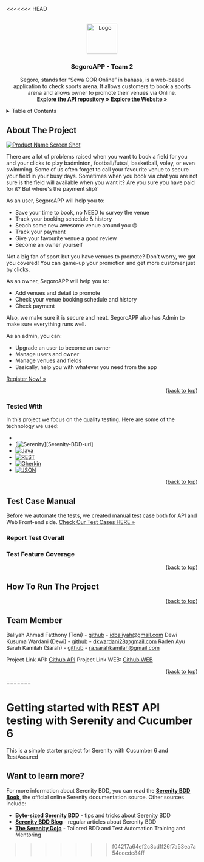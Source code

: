 <<<<<<< HEAD
<a name="readme-top"></a>

<!-- PROJECT LOGO -->
<br />
<div align="center">
  <a href="https://github.com/idbaliyah/TEAM2-SegoroAPI.git">
    <img src="images/logo.png" alt="Logo" width="80" height="80">
  </a>

  <h3 align="center">SegoroAPP - Team 2</h3>

  <p align="center">
    Segoro, stands for “Sewa GOR Online” in bahasa, is a web-based application to check sports arena. It allows customers to book a sports arena and allows owner to promote their venues via Online.
    <br />
    <a href="https://github.com/idbaliyah/TEAM2-SegoroAPI.git"><strong>Explore the API repository »</strong></a>
    <a href="https://segoro-fe.vercel.app/login"><strong>Explore the Website »</strong></a>
  </p>
</div>



<!-- TABLE OF CONTENTS -->
<details>
  <summary>Table of Contents</summary>
  <ol>
    <li>
      <a href="#about-the-project">About The Project</a>
      <ul>
        <li><a href="#built-with">Tested With</a></li>
      </ul>
    </li>
    <li>
      <a href="#getting-started">Test Case Manual</a>
      <ul>
        <li><a href="#prerequisites">Report Test Overall</a></li>
        <li><a href="#installation">Test Feature Coverage</a></li>
      </ul>
    </li>
    <li><a href="#usage">Run The Project</a></li>
    <li><a href="#roadmap">Team Member</a></li>
  </ol>
</details>



<!-- ABOUT THE PROJECT -->
## About The Project

[![Product Name Screen Shot][product-screenshot]](https://drive.google.com/file/d/1SRZMxez8Ux2LA_P0nq0KgeeI3kNwIhwE/view?usp=share_link)

There are a lot of problems raised when you want to book a field for you and your clicks to play badminton, football/futsal, basketball, voley, or even swimming. Some of us often forget to call your favourite venue to secure your field in your busy days. Sometimes when you book via chat you are not sure is the field will available when you want it? Are you sure you have paid for it? But where's the payment slip?

As an user, SegoroAPP will help you to:
* Save your time to book, no NEED to survey the venue
* Track your booking schedule & history
* Seach some new awesome venue around you :smile:
* Track your payment
* Give your favourite venue a good review
* Become an owner yourself

Not a big fan of sport but you have venues to promote? Don't worry, we got you covered! You can game-up your promotion and get more customer just by clicks. 

As an owner, SegoroAPP will help you to:
* Add venues and detail to promote
* Check your venue booking schedule and history
* Check payment

Also, we make sure it is secure and neat. SegoroAPP also has Admin to make sure everything runs well.

As an admin, you can:
* Upgrade an user to become an owner
* Manage users and owner
* Manage venues and fields
* Basically, help you with whatever you need from the app

<a href="https://segoro-fe.vercel.app/login">Register Now! »</a> 


<p align="right">(<a href="#readme-top">back to top</a>)</p>



### Tested With

In this project we focus on the quality testing. Here are some of the technology we used:

* 
* [![Serenity][Serenity]][Serenity-BDD-url]
* [![Java][Java]][Java-url]
* [![REST][REST]][Rest-url]
* [![Gherkin][Gherkin]][Gherkin-url]
* [![JSON][JSON]][JSON-url]

<p align="right">(<a href="#readme-top">back to top</a>)</p>


## Test Case Manual

Before we automate the tests, we created manual test case both for API and Web Front-end side.
<a href="https://docs.google.com/spreadsheets/d/1DBMKM2J_1JhbC_eJBkQ5L61BuZYGZG2Vo4e5K_rvyro/edit?usp=sharing">Check Our Test Cases HERE »</a> 

### Report Test Overall

<!-- masukkin ss an hasil di sini -->

### Test Feature Coverage

<!-- fitur apa aja yang ke test-->

<p align="right">(<a href="#readme-top">back to top</a>)</p>


## How To Run The Project

<!-- Jelasin caranya -->

<p align="right">(<a href="#readme-top">back to top</a>)</p>


<!-- TEAM MEMBER -->
## Team Member

Baliyah Ahmad Fatthony (Toni) - [github](https://twitter.com/your_username) - idbaliyah@gmail.com 
Dewi Kusuma Wardani (Dewi) - [github](https://twitter.com/your_username) - dkwardani28@gmail.com
Raden Ayu Sarah Kamilah (Sarah) - [github](https://twitter.com/your_username) - ra.sarahkamilah@gmail.com

Project Link API: [Github API](https://github.com/idbaliyah/TEAM2-SegoroAPI)
Project Link WEB: [Github WEB](https://github.com/idbaliyah/TEAM2-SegoroAPP)

<p align="right">(<a href="#readme-top">back to top</a>)</p>




<!-- MARKDOWN LINKS & IMAGES -->
<!-- https://www.markdownguide.org/basic-syntax/#reference-style-links -->
[product-screenshot]: images/screenshot.png

[Serenity]: https://drive.google.com/file/d/1lrPFNbwyhc2IZTmpV04RMlZ5kLiVq3yg/view?usp=share_link
[Serenity]: https://serenity-bdd.info/
[Java]: https://drive.google.com/file/d/1LsPNh7R_RZi2VIZv-e1pmBET4S7NlTBf/view?usp=share_link
[Java-url]: https://www.java.com/en/
[REST]: https://drive.google.com/file/d/1_pr0XWwZu2A_qgPQR46-Eb_G32az4mO-/view?usp=share_link
[REST-url]: https://restfulapi.net/
[Gherkin]: https://drive.google.com/file/d/1qnaLz1Cchu7WaBH4hNxIcml804g56D1f/view?usp=share_link
[Gherkin-url]: https://cucumber.io/docs/gherkin/
[JSON]: https://drive.google.com/file/d/1kX4QOu8wFpQTWTxZAUiQxG2c6QJW-Tjw/view?usp=share_link
[JSON-url]: https://www.json.org/json-en.html
=======
# Getting started with REST API testing with Serenity and Cucumber 6

This is a simple starter project for Serenity with Cucumber 6 and RestAssured

## Want to learn more?
For more information about Serenity BDD, you can read the [**Serenity BDD Book**](https://serenity-bdd.github.io/theserenitybook/latest/index.html), the official online Serenity documentation source. Other sources include:
* **[Byte-sized Serenity BDD](https://www.youtube.com/channel/UCav6-dPEUiLbnu-rgpy7_bw/featured)** - tips and tricks about Serenity BDD
* [**Serenity BDD Blog**](https://johnfergusonsmart.com/category/serenity-bdd/) - regular articles about Serenity BDD
* [**The Serenity Dojo**](https://www.serenity-dojo.com) - Tailored BDD and Test Automation Training and Mentoring
>>>>>>> f04217a64ef2c8cdff26f7a53ea7a54cccdc84ff
